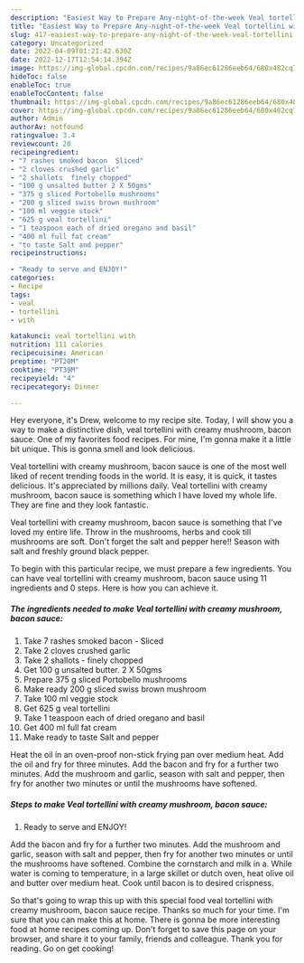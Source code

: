 ```yaml
---
description: "Easiest Way to Prepare Any-night-of-the-week Veal tortellini with creamy mushroom, bacon sauce"
title: "Easiest Way to Prepare Any-night-of-the-week Veal tortellini with creamy mushroom, bacon sauce"
slug: 417-easiest-way-to-prepare-any-night-of-the-week-veal-tortellini-with-creamy-mushroom-bacon-sauce
category: Uncategorized
date: 2022-04-09T01:21:42.630Z
date: 2022-12-17T12:54:14.394Z
image: https://img-global.cpcdn.com/recipes/9a86ec61286eeb64/680x482cq70/veal-tortellini-with-creamy-mushroom-bacon-sauce-recipe-main-photo.jpg
hideToc: false
enableToc: true
enableTocContent: false
thumbnail: https://img-global.cpcdn.com/recipes/9a86ec61286eeb64/680x482cq70/veal-tortellini-with-creamy-mushroom-bacon-sauce-recipe-main-photo.jpg
cover: https://img-global.cpcdn.com/recipes/9a86ec61286eeb64/680x482cq70/veal-tortellini-with-creamy-mushroom-bacon-sauce-recipe-main-photo.jpg
author: Admin
authorAv: notfound
ratingvalue: 3.4
reviewcount: 20
recipeingredient:
- "7 rashes smoked bacon  Sliced"
- "2 cloves crushed garlic"
- "2 shallots  finely chopped"
- "100 g unsalted butter 2 X 50gms"
- "375 g sliced Portobello mushrooms"
- "200 g sliced swiss brown mushroom"
- "100 ml veggie stock"
- "625 g veal tortellini"
- "1 teaspoon each of dried oregano and basil"
- "400 ml full fat cream"
- "to taste Salt and pepper"
recipeinstructions:

- "Ready to serve and ENJOY!"
categories:
- Recipe
tags:
- veal
- tortellini
- with

katakunci: veal tortellini with 
nutrition: 111 calories
recipecuisine: American
preptime: "PT20M"
cooktime: "PT39M"
recipeyield: "4"
recipecategory: Dinner

---
```



Hey everyone, it's Drew, welcome to my recipe site. Today, I will show you a way to make a distinctive dish, veal tortellini with creamy mushroom, bacon sauce. One of my favorites food recipes. For mine, I'm gonna make it a little bit unique. This is gonna smell and look delicious.

Veal tortellini with creamy mushroom, bacon sauce is one of the most well liked of recent trending foods in the world. It is easy, it is quick, it tastes delicious. It's appreciated by millions daily. Veal tortellini with creamy mushroom, bacon sauce is something which I have loved my whole life. They are fine and they look fantastic.

Veal tortellini with creamy mushroom, bacon sauce is something that I&#39;ve loved my entire life. Throw in the mushrooms, herbs and cook till mushrooms are soft. Don&#39;t forget the salt and pepper here!! Season with salt and freshly ground black pepper.


To begin with this particular recipe, we must prepare a few ingredients. You can have veal tortellini with creamy mushroom, bacon sauce using 11 ingredients and 0 steps. Here is how you can achieve it.

<!--inarticleads1-->

##### The ingredients needed to make Veal tortellini with creamy mushroom, bacon sauce:

1. Take 7 rashes smoked bacon - Sliced
1. Take 2 cloves crushed garlic
1. Take 2 shallots - finely chopped
1. Get 100 g unsalted butter. 2 X 50gms
1. Prepare 375 g sliced Portobello mushrooms
1. Make ready 200 g sliced swiss brown mushroom
1. Take 100 ml veggie stock
1. Get 625 g veal tortellini
1. Take 1 teaspoon each of dried oregano and basil
1. Get 400 ml full fat cream
1. Make ready to taste Salt and pepper


Heat the oil in an oven-proof non-stick frying pan over medium heat. Add the oil and fry for three minutes. Add the bacon and fry for a further two minutes. Add the mushroom and garlic, season with salt and pepper, then fry for another two minutes or until the mushrooms have softened. 

<!--inarticleads2-->

##### Steps to make Veal tortellini with creamy mushroom, bacon sauce:


1. Ready to serve and ENJOY!

Add the bacon and fry for a further two minutes. Add the mushroom and garlic, season with salt and pepper, then fry for another two minutes or until the mushrooms have softened. Combine the cornstarch and milk in a. While water is coming to temperature, in a large skillet or dutch oven, heat olive oil and butter over medium heat. Cook until bacon is to desired crispness. 

So that's going to wrap this up with this special food veal tortellini with creamy mushroom, bacon sauce recipe. Thanks so much for your time. I'm sure that you can make this at home. There is gonna be more interesting food at home recipes coming up. Don't forget to save this page on your browser, and share it to your family, friends and colleague. Thank you for reading. Go on get cooking!
